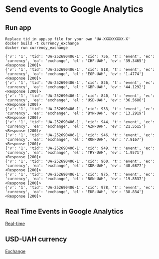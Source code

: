 # Send events to Google Analytics

## Run app
```
Replace tid in app.py file for your own 'UA-XXXXXXXXX-X'
docker build -t currency_exchange
docker run currency_exchange
```

```
{'v': '1', 'tid': 'UA-252690406-1', 'cid': 756, 't': 'event', 'ec': 'currency', 'ea': 'exchange', 'el': 'CHF-UAH', 'ev': '39.3465'}
<Response [200]>
{'v': '1', 'tid': 'UA-252690406-1', 'cid': 818, 't': 'event', 'ec': 'currency', 'ea': 'exchange', 'el': 'EGP-UAH', 'ev': '1.4774'}
<Response [200]>
{'v': '1', 'tid': 'UA-252690406-1', 'cid': 826, 't': 'event', 'ec': 'currency', 'ea': 'exchange', 'el': 'GBP-UAH', 'ev': '44.1292'}
<Response [200]>
{'v': '1', 'tid': 'UA-252690406-1', 'cid': 840, 't': 'event', 'ec': 'currency', 'ea': 'exchange', 'el': 'USD-UAH', 'ev': '36.5686'}
<Response [200]>
{'v': '1', 'tid': 'UA-252690406-1', 'cid': 933, 't': 'event', 'ec': 'currency', 'ea': 'exchange', 'el': 'BYN-UAH', 'ev': '13.2919'}
<Response [200]>
{'v': '1', 'tid': 'UA-252690406-1', 'cid': 944, 't': 'event', 'ec': 'currency', 'ea': 'exchange', 'el': 'AZN-UAH', 'ev': '21.5515'}
<Response [200]>
{'v': '1', 'tid': 'UA-252690406-1', 'cid': 946, 't': 'event', 'ec': 'currency', 'ea': 'exchange', 'el': 'RON-UAH', 'ev': '7.9167'}
<Response [200]>
{'v': '1', 'tid': 'UA-252690406-1', 'cid': 949, 't': 'event', 'ec': 'currency', 'ea': 'exchange', 'el': 'TRY-UAH', 'ev': '1.9571'}
<Response [200]>
{'v': '1', 'tid': 'UA-252690406-1', 'cid': 960, 't': 'event', 'ec': 'currency', 'ea': 'exchange', 'el': 'XDR-UAH', 'ev': '48.6877'}
<Response [200]>
{'v': '1', 'tid': 'UA-252690406-1', 'cid': 975, 't': 'event', 'ec': 'currency', 'ea': 'exchange', 'el': 'BGN-UAH', 'ev': '19.8537'}
<Response [200]>
{'v': '1', 'tid': 'UA-252690406-1', 'cid': 978, 't': 'event', 'ec': 'currency', 'ea': 'exchange', 'el': 'EUR-UAH', 'ev': '38.834'}
<Response [200]>
```

## Real Time Events in Google Analytics
[Real-time](https://user-images.githubusercontent.com/11583344/209483842-a1920e8e-591a-4b81-a7a4-ba1680eaf8b8.png)

## USD-UAH currency
[Exchange](https://user-images.githubusercontent.com/52753625/188312892-a06b9119-06bd-4c49-b19a-fe2236ea3cbe.PNG)